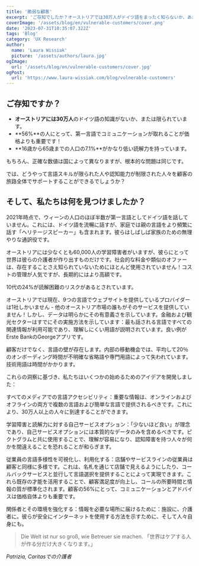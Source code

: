 ```yaml
---
title: '脆弱な顧客'
excerpt: 'ご存知でしたか？オーストリアでは30万人がドイツ語をまったく知らないか、あまり知らないのです。56％にとって、第一言語でコミュニケーションが取れることは、価格帯よりも重要である！16歳から65歳の7.1%は、ドイツ語をほとんど話せません。。。'
coverImage: '/assets/blog/en/vulnerable-customers/cover.png'
date: '2023-07-31T10:35:07.322Z'
tags: 'Blog'
category: 'UX Research'
author:
  name: 'Laura Wissiak'
  picture: '/assets/authors/laura.jpg'
ogImage:
  url: '/assets/blog/en/vulnerable-customers/cover.jpg'
ogPost:
  url: 'https://www.laura-wissiak.com/blog/vulnerable-customers'
---
```


## ご存知ですか？

- **オーストリアには30万人**のドイツ語の知識がないか、または限られています。
- **56%**の人にとって、第一言語でコミュニケーションが取れることが価格よりも重要です！
- **16歳から65歳までの人口の7.1%**がかなり低い読解力を持っています。

もちろん、正確な数値は国によって異なりますが、根本的な問題は同じです。

では、どうやって言語スキルが限られた人や認知能力が制限された人々を顧客の旅路全体でサポートすることができるでしょうか？

## そして、私たちは何を見つけましたか？

2021年時点で、ウィーンの人口のほぼ半数が第一言語としてドイツ語を話していません。これには、ドイツ語を流暢に話すが、家庭では親の言語をより頻繁に話す「ヘリテージスピーカー」も含まれます。彼らはしばしば家族のための無理やりな通訳役です。

オーストリアには少なくとも60,000人の学習障害者がいますが、彼らにとって世界は彼らの介護者が作り出すものだけです。社会的な料金や類似のオファーは、存在することさえ知られていないためにほとんど使用されていません！コストの管理が人気ですが、長期的にはより高額です。

10代の24%が読解困難のリスクがあるとされています。

オーストリアでは現在、9つの言語でウェブサイトを提供しているプロバイダーは1社しかいません - 他のオーストリア市場の誰もがそのサービスを提供していません！しかし、データは明らかにその有意義さを示しています。金融および観光セクターはすでにその実施方法を示しています：最も話される言語ですべての関連情報が利用可能であり、理解しにくい用語が説明されています。良い例がErste BankのGeorgeアプリです。

顧客だけでなく、言語の壁が存在します。内部の移動機会では、平均して20％のオンボーディング時間が不明確な省略語や専門用語によって失われています。技術用語は時間がかかります。

これらの洞察に基づき、私たちはいくつかの始めるためのアイデアを開発しました：

すべてのメディアでの言語アクセシビリティ：重要な情報は、オンラインおよびオフラインの両方で複数の言語および簡単な言語で提供されるべきです。これにより、30万人以上の人々に到達することができます。

学習障害と読解力に対する自己サービスオプション：「少ないほど良い」が理念であり、自己サービスオプションには本質的なデータのみを含めるべきです。ピクトグラムと共に使用することで、理解が容易になり、認知障害を持つ人々が何かを間違えることを恐れることが和らぎます。

従業員の言語多様性を可視化し、利用化する：店舗やサービスラインの従業員は顧客と同様に多様です。これは、名札を通じて店舗で見えるようにしたり、コールバックサービスと並行して言語選択を提供することによって実現できます。これら既存の才能を活用することで、顧客満足度が向上し、コールの所要時間と情報の質が標準化されます。顧客の56%にとって、コミュニケーションとアドバイスは価格自体よりも重要です。

関係者とその環境を強化する：情報を必要な場所に届けるために：施設に、介護者に。彼らが安全にインターネットを使用する方法を示すために、そして人々自身にも。

> Die Welt ist nur so groß, wie Betreuer sie machen. 「世界はケアする人が作る分だけ大きくなります。」

_Patrizia, Caritasでの介護者_
